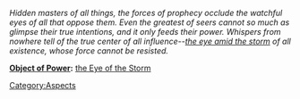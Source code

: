*Hidden masters of all things, the forces of prophecy occlude the
watchful eyes of all that oppose them. Even the greatest of seers cannot
so much as glimpse their true intentions, and it only feeds their power.
Whispers from nowhere tell of the true center of all influence--[the eye
amid the storm](the_Eye_of_the_Storm "wikilink") of all existence, whose
force cannot be resisted.*

**[Object of Power](:Category:Objects_of_Power "wikilink"):** [the Eye
of the Storm](the_Eye_of_the_Storm "wikilink")

[Category:Aspects](Category:Aspects "wikilink")
